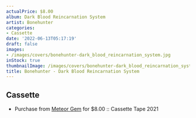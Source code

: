 ```yaml
---
actualPrice: $8.00
album: Dark Blood Reincarnation System
artist: Bonehunter
categories:
- Cassette
date: '2022-06-13T05:17:19'
draft: false
images:
- /images/covers/bonehunter-dark_blood_reincarnation_system.jpg
inStock: true
thumbnailImage: /images/covers/bonehunter-dark_blood_reincarnation_system-thumb.jpg
title: Bonehunter - Dark Blood Reincarnation System
---
```


## Cassette
* Purchase from [Meteor Gem](https://meteor-gem.com/products/used-bonehunter-dark-blood-reincarnation-system-cassette) for $8.00 :: Cassette Tape 2021
